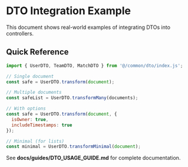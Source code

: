 # DTO Integration Example

This document shows real-world examples of integrating DTOs into controllers.

## Quick Reference

```javascript
import { UserDTO, TeamDTO, MatchDTO } from '@/common/dto/index.js';

// Single document
const safe = UserDTO.transform(document);

// Multiple documents  
const safeList = UserDTO.transformMany(documents);

// With options
const safe = UserDTO.transform(document, {
  isOwner: true,
  includeTimestamps: true
});

// Minimal (for lists)
const minimal = UserDTO.transformMinimal(document);
```

See **docs/guides/DTO_USAGE_GUIDE.md** for complete documentation.

